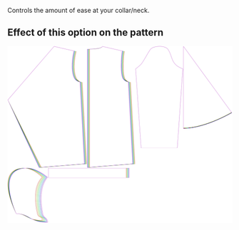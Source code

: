 Controls the amount of ease at your collar/neck.



## Effect of this option on the pattern
![This image shows the effect of this option by superimposing several variants that have a different value for this option](yuri_collarease_sample.svg "Effect of this option on the pattern")